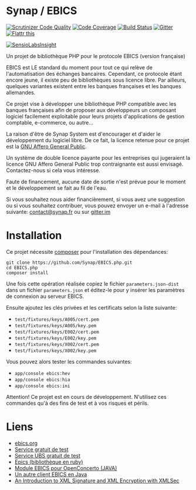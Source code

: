 Synap / EBICS
=============

[![Scrutinizer Code Quality](https://scrutinizer-ci.com/g/Synap/EBICS/badges/quality-score.png?b=master)](https://scrutinizer-ci.com/g/Synap/EBICS/?branch=master)
[![Code Coverage](https://scrutinizer-ci.com/g/Synap/EBICS/badges/coverage.png?b=master)](https://scrutinizer-ci.com/g/Synap/EBICS/?branch=master)
[![Build Status](https://travis-ci.org/Synap/EBICS.php.svg?branch=master)](https://travis-ci.org/Synap/EBICS.php)
[![Gitter](https://badges.gitter.im/Synap/EBICS.php.svg)](https://gitter.im/Synap/EBICS.php?utm_source=badge&utm_medium=badge&utm_campaign=pr-badge)
[![Flattr this](http://button.flattr.com/flattr-badge-large.png)](https://flattr.com/submit/auto?fid=2dgyn7&url=https%3A%2F%2Fgithub.com%2Fsynap%2Febics.php)

[![SensioLabsInsight](https://insight.sensiolabs.com/projects/0adf2438-560e-4dae-899d-7ea44230cafb/big.png)](https://insight.sensiolabs.com/projects/0adf2438-560e-4dae-899d-7ea44230cafb)




Un projet de bibliothèque PHP pour le protocole EBICS (version française)

EBICS est LE standard du moment pour tout ce qui relève de l'automatisation des échanges bancaires. Cependant, ce
protocole étant encore jeune, il existe peu de bibliothèques sous licence libre. Par ailleurs, quelques variantes
existent entre les banques françaises et les banques allemandes.

Ce projet vise à développer une bibliothèque PHP compatible avec les banques françaises afin de proposer aux développeurs
un composant logiciel facilement exploitable pour leurs projets d'applications de gestion comptable, e-commerce, ou
autre...

La raison d'être de Synap System est d'encourager et d'aider le développement du logiciel libre. De ce fait, la licence
retenue pour ce projet est la [GNU Affero General Public](https://www.gnu.org/licenses/agpl-3.0.html).

Un système de double licence payante pour les entreprises qui jugeraient la licence GNU Affero General Public trop
contraignante est aussi envisagé. Contactez-nous si cela vous intéresse.

Faute de financement, aucune date de sortie n'est prévue pour le moment et le développement se fait au fil de l'eau.

Si vous souhaitez nous aider financièrement, si vous avez une suggestion ou si vous souhaitez contribuer, vous pouvez
envoyer un e-mail à l'adresse suivante: contact@synap.fr ou sur [gitter.im](https://gitter.im/Synap/EBICS?utm_source=share-link&utm_medium=link&utm_campaign=share-link)

Installation
============

Ce projet nécessite [composer](https://getcomposer.org/) pour l'installation des dépendances:

    git clone https://github.com/Synap/EBICS.php.git
    cd EBICS.php
    composer install

Une fois cette opération réalisée copiez le fichier `parameters.json-dist` dans un fichier `parameters.json` et éditez-le pour y insérer les paramètres de connexion au serveur EBICS.

Ensuite ajoutez les clés privées et les certificats selon la liste suivante:

- `test/fixtures/keys/A005/cert.pem`
- `test/fixtures/keys/A005/key.pem`
- `test/fixtures/keys/E002/cert.pem`
- `test/fixtures/keys/E002/key.pem`
- `test/fixtures/keys/X002/cert.pem`
- `test/fixtures/keys/X002/key.pem`

Vous pouvez alors tester les commandes suivantes:

- `app/console ebics:hev`
- `app/console ebics:hia`
- `app/console ebics:ini`

Attention! Ce projet est en cours de développement. N'utilisez ces commandes qu'à des fins de test et à vos risques et périls.

Liens
=====

- [ebics.org](http://www.ebics.org/)
- [Service gratuit de test](https://software.elcimai.com/efs/accueil-qualif.jsp)
- [Service UBS gratuit de test](https://ubs-paymentstandards.ch/profile)
- [Epics (bibliothèque en ruby)](https://github.com/railslove/epics)
- [Module EBICS pour OpenConcerto (JAVA)](https://code.google.com/p/openconcerto/source/browse/trunk/Modules/Module+EBICS/)
- [Un autre client EBICS en Java](http://sourceforge.net/projects/ebics/)
- [An Introduction to
XML Signature and XML Encryption
with XMLSec](http://users.dcc.uchile.cl/~pcamacho/tutorial/web/xmlsec/xmlsec.html)

